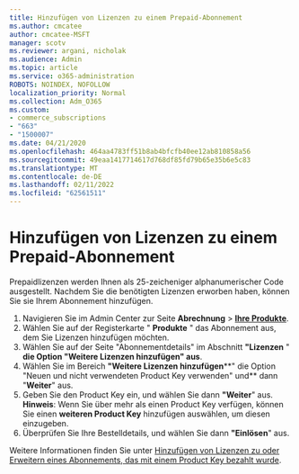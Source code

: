 ```yaml
---
title: Hinzufügen von Lizenzen zu einem Prepaid-Abonnement
ms.author: cmcatee
author: cmcatee-MSFT
manager: scotv
ms.reviewer: argani, nicholak
ms.audience: Admin
ms.topic: article
ms.service: o365-administration
ROBOTS: NOINDEX, NOFOLLOW
localization_priority: Normal
ms.collection: Adm_O365
ms.custom:
- commerce_subscriptions
- "663"
- "1500007"
ms.date: 04/21/2020
ms.openlocfilehash: 464aa4783ff51b8ab4bfcfb40ee12ab810858a56
ms.sourcegitcommit: 49eaa1417714617d768df85fd79b65e35b6e5c83
ms.translationtype: MT
ms.contentlocale: de-DE
ms.lasthandoff: 02/11/2022
ms.locfileid: "62561511"
---
```

# <a name="add-seats-to-a-prepaid-subscription"></a>Hinzufügen von Lizenzen zu einem Prepaid-Abonnement

Prepaidlizenzen werden Ihnen als 25-zeicheniger alphanumerischer Code ausgestellt. Nachdem Sie die benötigten Lizenzen erworben haben, können Sie sie Ihrem Abonnement hinzufügen.

1. Navigieren Sie im Admin Center zur Seite **Abrechnung** > **[Ihre Produkte](https://go.microsoft.com/fwlink/p/?linkid=842054)**.
2. Wählen Sie auf der Registerkarte " **Produkte** " das Abonnement aus, dem Sie Lizenzen hinzufügen möchten.
3. Wählen Sie auf der Seite "Abonnementdetails" im Abschnitt **"Lizenzen** " **die Option "Weitere Lizenzen hinzufügen" aus**.
4. Wählen Sie im Bereich **"Weitere Lizenzen hinzufügen****" die Option "Neuen und nicht verwendeten Product Key verwenden" und** dann "**Weiter**" aus.
5. Geben Sie den Product Key ein, und wählen Sie dann **"Weiter**" aus.
    **Hinweis**: Wenn Sie über mehr als einen Product Key verfügen, können Sie einen **weiteren Product Key** hinzufügen auswählen, um diesen einzugeben.
6. Überprüfen Sie Ihre Bestelldetails, und wählen Sie dann **"Einlösen**" aus.

Weitere Informationen finden Sie unter [Hinzufügen von Lizenzen zu oder Erweitern eines Abonnements, das mit einem Product Key bezahlt wurde](https://docs.microsoft.com/microsoft-365/commerce/licenses/add-licenses-using-product-key).